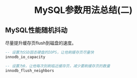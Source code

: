 <h1 align="center">MySQL参数用法总结(二)</h1>

## MySQL性能随机抖动

尽量提升缓存页flush到磁盘的速度。

```sql
-- 设置为SSD固态硬盘的IOPS，让他刷缓存页尽量快
innodb_io_capacity

-- 设置为0，让他每次别刷临近缓存页，减少要刷缓存页的数量
innodb_flush_neighbors
```

